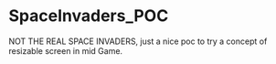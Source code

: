 # SpaceInvaders_POC
NOT THE REAL SPACE INVADERS, just a nice poc to try a concept of resizable screen in mid Game.
